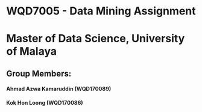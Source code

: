 # WQD7005 - Data Mining Assignment
# Master of Data Science, University of Malaya

## Group Members:
#### Ahmad Azwa Kamaruddin (WQD170089)
#### Kok Hon Loong (WQD170086)
 

